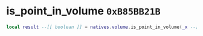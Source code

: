 # is_point_in_volume `0xB85BB21B`

```lua
local result --[[ boolean ]] = natives.volume.is_point_in_volume(_x --[[ number ]], _y --[[ number ]], _z --[[ number ]], _volume --[[ integer ]])
```